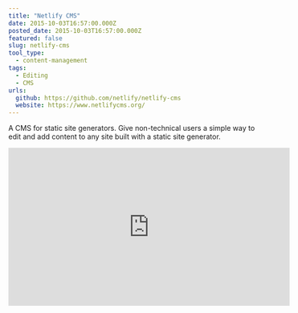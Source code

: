 ```yaml
---
title: "Netlify CMS"
date: 2015-10-03T16:57:00.000Z
posted_date: 2015-10-03T16:57:00.000Z
featured: false
slug: netlify-cms
tool_type:
  - content-management
tags:
  - Editing
  - CMS
urls:
  github: https://github.com/netlify/netlify-cms
  website: https://www.netlifycms.org/
---
```

A CMS for static site generators. Give non-technical users a simple way to edit and add content to any site built with a static site generator.

<div class="embed-container">
<iframe width="560" height="315" src="https://www.youtube.com/embed/IbNvjNtL1Oo" frameborder="0" allowfullscreen></iframe>
</div>
